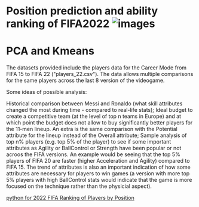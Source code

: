 # Position prediction and ability ranking of FIFA2022 ![images](https://user-images.githubusercontent.com/68886395/206920892-ec9a8bd5-3a7f-4b0c-b920-2f076fa96186.png)
# PCA and Kmeans


The datasets provided include the players data for the Career Mode from FIFA 15 to FIFA 22 ("players_22.csv"). The data allows multiple comparisons for the same players across the last 8 version of the videogame.

Some ideas of possible analysis:

Historical comparison between Messi and Ronaldo (what skill attributes changed the most during time - compared to real-life stats);
Ideal budget to create a competitive team (at the level of top n teams in Europe) and at which point the budget does not allow to buy significantly better players for the 11-men lineup. An extra is the same comparison with the Potential attribute for the lineup instead of the Overall attribute;
Sample analysis of top n% players (e.g. top 5% of the player) to see if some important attributes as Agility or BallControl or Strength have been popular or not acroos the FIFA versions. An example would be seeing that the top 5% players of FIFA 20 are faster (higher Acceleration and Agility) compared to FIFA 15. The trend of attributes is also an important indication of how some attributes are necessary for players to win games (a version with more top 5% players with high BallControl stats would indicate that the game is more focused on the technique rather than the physicial aspect).

[python for 2022 FIFA Ranking of Players by Position](https://github.com/shou0228/Position-prediction-and-ability-ranking-of-FIFA2022-/blob/main/fifa22.ipynb)
